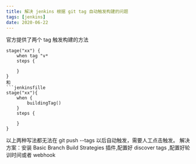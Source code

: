 ```yaml
---
title: 解决 jenkins 根据 git tag 自动触发构建的问题
tags: [jenkins]
date: 2020-06-22
---
```

官方提供了两个 tag 触发构建的方法
```jenkinsfile
stage("xx") {
    when tag "v*
    steps {

    }
}
和
```jenkinsfille
stage("xx"){
    when {
        buildingTag()
    }
    steps {

    }
}
```
以上两种写法都无法在 git push --tags 以后自动触发，需要人工点击触发。
解决方案：安装 Basic Branch Build Strategies 插件,配置好 discover tags ,配置好轮训时间或者 webhook
